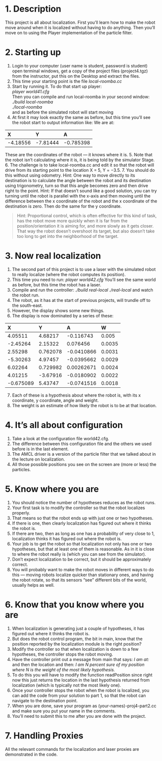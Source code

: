 # 1. Description

This project is all about localization. First you’ll learn how to make the robot move around when it is localized without having to do anything. Then you’ll move on to using the Player implementation of the particle filter.

# 2. Starting up

1. Login to your computer (user name is student, password is student) open terminal windows, get a copy of the project files (project4.tgz) from the instructor, put this on the Desktop and extract the files.
2. This time your starting point is the file _local-roomba.cc_
3. Start by running it. To do that start up player:\
_player world41.cfg_\
Then you can compile and run local-roomba in your second window:\
_./build local-roomba_\
_./local-roomba_\
and as before the simulated robot will start moving
4. At first it may look exactly the same as before, but this time you’ll see the robot start to output information like:
We are at:

| X        | Y          | A  |
|:------------- |:-------------|:-----|
| -4.18556       | -7.81444 | -0.785398 |


These are the coordinates of the robot — it knows where it is.
5. Note that the robot isn’t calculating where it is, it is being told by the simulator Stage.
6. The challenge is to take local-roomba.cc and edit it so that the robot will drive from its starting point to the location X = 5, Y = −3.5.
7. You should do this without using odometry.
Hint: One way to move directly to its destination is to calculate the angle between the robot and its destination using trigonometry, turn so that this angle becomes zero and then drive right to the point.
Hint: If that doesn’t sound like a good solution, you can try turning until the robot is parallel with the x-axis and then moving until the difference between the x coordinate of the robot and the x coordinate of the destination is zero. Then do the same for the y coordinate.
> Hint: Proportional control, which is often effective for this kind of task, has  the robot move more quickly when it is far from the position/orientation it is aiming for, and more slowly as it gets closer. That way the robot doesn’t overshoot its target, but also doesn’t take too long to get into the neighborhood of the target.


# 3. Now real localization

1. The second part of this project is to use a laser with the simulated robot to really localize (where the robot computes its position).
2. This time you need to run:
_player world42.cfg_
You’ll see the same world as before, but this time the robot has a laser.
3. Compile and run the controller:
_./build real-local_
_./real-local_
and watch the robot run.
4. The robot, as it has at the start of previous projects, will trundle off to the south-east.
5. However, the display shows some new things.
6. The display is now dominated by a series of these:

| X | Y | A  | W  |
|:-----|:-----|:-----|:-----|
|4.05511    |4.68217    |-0.116743    | 0.005 |
|-2.45264	|2.15322	|0.076456     | 0.0035|
|2.55298	|0.762078   |-0.0410866   | 0.0031|
|-5.30263   |4.97457    |-0.0395662   | 0.0029|
|6.02264    |0.729982   |0.00262671   | 0.0024|
|4.01215    |-3.67916   |-0.0180902   | 0.0022|
|-0.675089  |5.43747    |-0.0741516   | 0.0018|

7.	Each of these is a hypothesis about where the robot is, with its x coordinate, y coordinate, angle and weight.
8.	The weight is an estimate of how likely the robot is to be at that location.

# 4.	It’s all about configuration

1.	Take a look at the configuration file world42.cfg.
2.	The difference between this configuration file and the others we used before is in the last element.
3.	The AMCL driver is a version of the particle filter that we talked about in the lecture on localization.
4.	All those possible positions you see on the screen are (more or less) the particles.

# 5.	Know where you are

1.	You should notice the number of hypotheses reduces as the robot runs.
2.	Your first task is to modify the controller so that the robot localizes properly.
3.	That means so that the robot ends up with just one or two hypotheses.
4.	If there is one, then clearly localization has figured out where it thinks the robot is.
5.	If there are two, then as long as one has a probability of very close to 1, localization thinks it has figured out where the robot is.
6.	Your job is to get the robot so that localization not only has one or two hypotheses, but that at least one of them is reasonable. As in it is close to where the robot really is (which you can see from the simulator).
7.	Don’t expect localization to be correct, but it should be approximately correct.
8.	You will probably want to make the robot moves in different ways to do this — moving robots localize quicker than stationary ones, and having the robot rotate, so that its sensors “see” different bits of the world, usually helps as well.

# 6.	Know that you know where you are

1.	When localization is generating just a couple of hypotheses, it has figured out where it thinks the robot is.
2.	But does the robot control program, the bit in main, know that the position reported by the localization module is the right position?
3.	Modify the controller so that when localization is down to a few hypotheses, the controller stops the robot moving.
4.	Have the controller print out a message from main that says:
_I am at:_
and then the location and then:
_I am N percent sure of my position where N is the weight of the most likely hypothesis._
5.	To do this you will have to modify the function readPosition since right now this just returns the location in the last hypothesis returned from localization (which is typically not the most likely one).
6.	Once your controller stops the robot when the robot is localized, you can add the code from your solution to part 1, so that the robot can navigate to the destination point.
7.	When you are done, save your program as (your-names)-proj4-part2.cc and make sure you put your name in the comments.
8.	You’ll need to submit this to me after you are done with the project.
# 7.	Handling Proxies
All the relevant commands for the localization and laser proxies are demonstrated in the code.
